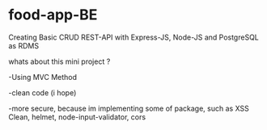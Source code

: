 # food-app-BE

Creating Basic CRUD REST-API with Express-JS, Node-JS and PostgreSQL as RDMS

whats about this mini project ?

  -Using MVC Method
  
  -clean code (i hope)
  
  -more secure, because im implementing some of package, such as XSS Clean, helmet, node-input-validator, cors

